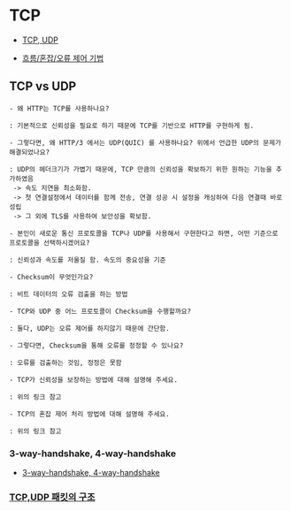 # TCP

- [TCP, UDP](https://goodgid.github.io/TCP-UDP/)


- [흐름/혼잡/오류 제어 기법](https://goodgid.github.io/Error-Flow-Control/)

## TCP vs UDP


    - 왜 HTTP는 TCP를 사용하나요?

    : 기본적으로 신뢰성을 필요로 하기 때문에 TCP를 기반으로 HTTP를 구현하게 됨.

    - 그렇다면, 왜 HTTP/3 에서는 UDP(QUIC) 를 사용하나요? 위에서 언급한 UDP의 문제가 해결되었나요?

    : UDP의 헤더크기가 가볍기 때문에, TCP 만큼의 신뢰성을 확보하기 위한 원하는 기능을 추가하였음
     -> 속도 지연을 최소화함.
     -> 첫 연결설정에서 데이터를 함께 전송, 연결 성공 시 설정을 캐싱하여 다음 연결때 바로 성립
     -> 그 외에 TLS를 사용하여 보안성을 확보함.

    - 본인이 새로운 통신 프로토콜을 TCP나 UDP를 사용해서 구현한다고 하면, 어떤 기준으로 프로토콜을 선택하시겠어요?

    : 신뢰성과 속도를 저울질 함. 속도의 중요성을 기준

    - Checksum이 무엇인가요?

    : 비트 데이터의 오류 검출을 하는 방법

    - TCP와 UDP 중 어느 프로토콜이 Checksum을 수행할까요?

    : 둘다, UDP는 오류 제어를 하지않기 때문에 간단함. 

    - 그렇다면, Checksum을 통해 오류를 정정할 수 있나요?

    : 오류를 검출하는 것임, 정정은 못함

    - TCP가 신뢰성을 보장하는 방법에 대해 설명해 주세요.

    : 위의 링크 참고

    - TCP의 혼잡 제어 처리 방법에 대해 설명해 주세요.

    : 위의 링크 참고


### 3-way-handshake, 4-way-handshake

- [3-way-handshake, 4-way-handshake](https://goodgid.github.io/TCP-IP-3Way-4Way/#tcp-3-way-handshake)

### [TCP,UDP 패킷의 구조](https://github.com/WeareSoft/tech-interview/blob/master/contents/network.md#tcp%EC%99%80-udp%EC%9D%98-%ED%97%A4%EB%8D%94-%EB%B6%84%EC%84%9D)

